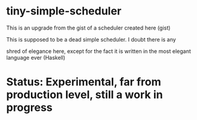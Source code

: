 # tiny-simple-scheduler

This is an upgrade from the gist of a scheduler created here (gist)

This is supposed to be a dead simple scheduler. I doubt there is any 

shred of elegance here, except for the fact it is written in the most elegant language ever (Haskell)


# Status: Experimental, far from production level, still a work in progress

